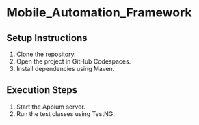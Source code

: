 # Mobile_Automation_Framework

## Setup Instructions

1. Clone the repository.
2. Open the project in GitHub Codespaces.
3. Install dependencies using Maven.

## Execution Steps

1. Start the Appium server.
2. Run the test classes using TestNG.